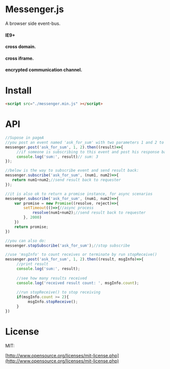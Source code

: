 # Messenger.js

A browser side event-bus.

#### IE9+
#### cross domain.
#### cross iframe.
#### encrypted communication channel.

# Install

```html
<script src="./messenger.min.js" ></script>
```

# API

```javascript
//Supose in pageA
//you post an event named 'ask_for_sum' with two parameters 1 and 2 to see if someone is subscribing.
messenger.post('ask_for_sum', 1, 2).then((result)=>{
     //if someone is subscribing to this event and post his response back, then it should be received at here:
     console.log('sum:', result)// sum: 3
});
```

```javascript
//below is the way to subscribe event and send result back:
messenger.subscribe('ask_for_sum', (num1, num2)=>{
   return num1+num2;//send result back to requester
});

//it is also ok to return a promise instance, for async scenarios
messenger.subscribe('ask_for_sum', (num1, num2)=>{
    var promise = new Promise((resolve, reject)=>{
        setTimeout(()=>{//async process
            resolve(num1+num2);//send result back to requester
        }, 2000)
    })
    return promise;
})

```

```javascript
//you can also do:
messenger.stopSubscribe('ask_for_sum');//stop subscribe

//use 'msgInfo' to count receives or terminate by run stopReceive()
messenger.post('ask_for_sum', 1, 2).then((result, msgInfo)=>{    
     //print result     
     console.log('sum:', result);
     
     //see how many results received   
     console.log('received result count: ', msgInfo.count);  
     
     //run stopReceive() to stop receiving
     if(msgInfo.count >= 2){
          msgInfo.stopReceive();
     }
})

```

# License

MIT: 

[http://www.opensource.org/licenses/mit-license.php](http://www.opensource.org/licenses/mit-license.php)


